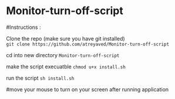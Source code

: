 # Monitor-turn-off-script
#Instructions :

Clone the repo (make sure you have git installed)  
`git clone https://github.com/atreyaved/Monitor-turn-off-script`

cd into new directory 
`Monitor-turn-off-script`

make the script execuatble
`chmod u+x install.sh`

run the script 
`sh install.sh`

#move your mouse to turn on your screen after running application
